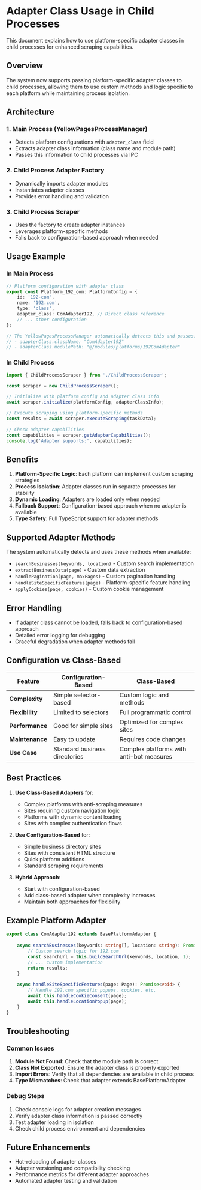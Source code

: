 # Adapter Class Usage in Child Processes

This document explains how to use platform-specific adapter classes in child processes for enhanced scraping capabilities.

## Overview

The system now supports passing platform-specific adapter classes to child processes, allowing them to use custom methods and logic specific to each platform while maintaining process isolation.

## Architecture

### 1. Main Process (YellowPagesProcessManager)
- Detects platform configurations with `adapter_class` field
- Extracts adapter class information (class name and module path)
- Passes this information to child processes via IPC

### 2. Child Process Adapter Factory
- Dynamically imports adapter modules
- Instantiates adapter classes
- Provides error handling and validation

### 3. Child Process Scraper
- Uses the factory to create adapter instances
- Leverages platform-specific methods
- Falls back to configuration-based approach when needed

## Usage Example

### In Main Process

```typescript
// Platform configuration with adapter class
export const Platform_192_com: PlatformConfig = {
    id: '192-com',
    name: '192.com',
    type: 'class',
    adapter_class: ComAdapter192, // Direct class reference
    // ... other configuration
};

// The YellowPagesProcessManager automatically detects this and passes:
// - adapterClass.className: "ComAdapter192"
// - adapterClass.modulePath: "@/modules/platforms/192ComAdapter"
```

### In Child Process

```typescript
import { ChildProcessScraper } from './ChildProcessScraper';

const scraper = new ChildProcessScraper();

// Initialize with platform config and adapter class info
await scraper.initialize(platformConfig, adapterClassInfo);

// Execute scraping using platform-specific methods
const results = await scraper.executeScraping(taskData);

// Check adapter capabilities
const capabilities = scraper.getAdapterCapabilities();
console.log('Adapter supports:', capabilities);
```

## Benefits

1. **Platform-Specific Logic**: Each platform can implement custom scraping strategies
2. **Process Isolation**: Adapter classes run in separate processes for stability
3. **Dynamic Loading**: Adapters are loaded only when needed
4. **Fallback Support**: Configuration-based approach when no adapter is available
5. **Type Safety**: Full TypeScript support for adapter methods

## Supported Adapter Methods

The system automatically detects and uses these methods when available:

- `searchBusinesses(keywords, location)` - Custom search implementation
- `extractBusinessData(page)` - Custom data extraction
- `handlePagination(page, maxPages)` - Custom pagination handling
- `handleSiteSpecificFeatures(page)` - Platform-specific feature handling
- `applyCookies(page, cookies)` - Custom cookie management

## Error Handling

- If adapter class cannot be loaded, falls back to configuration-based approach
- Detailed error logging for debugging
- Graceful degradation when adapter methods fail

## Configuration vs Class-Based

| Feature | Configuration-Based | Class-Based |
|---------|-------------------|-------------|
| **Complexity** | Simple selector-based | Custom logic and methods |
| **Flexibility** | Limited to selectors | Full programmatic control |
| **Performance** | Good for simple sites | Optimized for complex sites |
| **Maintenance** | Easy to update | Requires code changes |
| **Use Case** | Standard business directories | Complex platforms with anti-bot measures |

## Best Practices

1. **Use Class-Based Adapters** for:
   - Complex platforms with anti-scraping measures
   - Sites requiring custom navigation logic
   - Platforms with dynamic content loading
   - Sites with complex authentication flows

2. **Use Configuration-Based** for:
   - Simple business directory sites
   - Sites with consistent HTML structure
   - Quick platform additions
   - Standard scraping requirements

3. **Hybrid Approach**:
   - Start with configuration-based
   - Add class-based adapter when complexity increases
   - Maintain both approaches for flexibility

## Example Platform Adapter

```typescript
export class ComAdapter192 extends BasePlatformAdapter {
    
    async searchBusinesses(keywords: string[], location: string): Promise<SearchResult[]> {
        // Custom search logic for 192.com
        const searchUrl = this.buildSearchUrl(keywords, location, 1);
        // ... custom implementation
        return results;
    }
    
    async handleSiteSpecificFeatures(page: Page): Promise<void> {
        // Handle 192.com specific popups, cookies, etc.
        await this.handleCookieConsent(page);
        await this.handleLocationPopup(page);
    }
}
```

## Troubleshooting

### Common Issues

1. **Module Not Found**: Check that the module path is correct
2. **Class Not Exported**: Ensure the adapter class is properly exported
3. **Import Errors**: Verify that all dependencies are available in child process
4. **Type Mismatches**: Check that adapter extends BasePlatformAdapter

### Debug Steps

1. Check console logs for adapter creation messages
2. Verify adapter class information is passed correctly
3. Test adapter loading in isolation
4. Check child process environment and dependencies

## Future Enhancements

- Hot-reloading of adapter classes
- Adapter versioning and compatibility checking
- Performance metrics for different adapter approaches
- Automated adapter testing and validation


